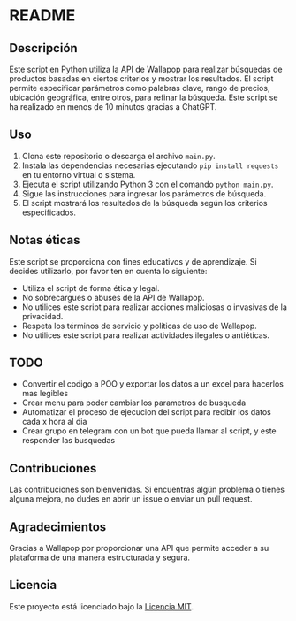 # README

## Descripción

Este script en Python utiliza la API de Wallapop para realizar búsquedas de productos basadas en ciertos criterios y mostrar los resultados. El script permite especificar parámetros como palabras clave, rango de precios, ubicación geográfica, entre otros, para refinar la búsqueda.
Este script se ha realizado en menos de 10 minutos gracias a ChatGPT.

## Uso

1. Clona este repositorio o descarga el archivo `main.py`.
2. Instala las dependencias necesarias ejecutando `pip install requests` en tu entorno virtual o sistema.
3. Ejecuta el script utilizando Python 3 con el comando `python main.py`.
4. Sigue las instrucciones para ingresar los parámetros de búsqueda.
5. El script mostrará los resultados de la búsqueda según los criterios especificados.

## Notas éticas

Este script se proporciona con fines educativos y de aprendizaje. Si decides utilizarlo, por favor ten en cuenta lo siguiente:

- Utiliza el script de forma ética y legal.
- No sobrecargues o abuses de la API de Wallapop.
- No utilices este script para realizar acciones maliciosas o invasivas de la privacidad.
- Respeta los términos de servicio y políticas de uso de Wallapop.
- No utilices este script para realizar actividades ilegales o antiéticas.

## TODO

- Convertir el codigo a POO y exportar los datos a un excel para hacerlos mas legibles
- Crear menu para poder cambiar los parametros de busqueda
- Automatizar el proceso de ejecucion del script para recibir los datos cada x hora al dia
- Crear grupo en telegram con un bot que pueda llamar al script, y este responder las busquedas

## Contribuciones

Las contribuciones son bienvenidas. Si encuentras algún problema o tienes alguna mejora, no dudes en abrir un issue o enviar un pull request.

## Agradecimientos

Gracias a Wallapop por proporcionar una API que permite acceder a su plataforma de una manera estructurada y segura.

## Licencia

Este proyecto está licenciado bajo la [Licencia MIT](LICENSE).
